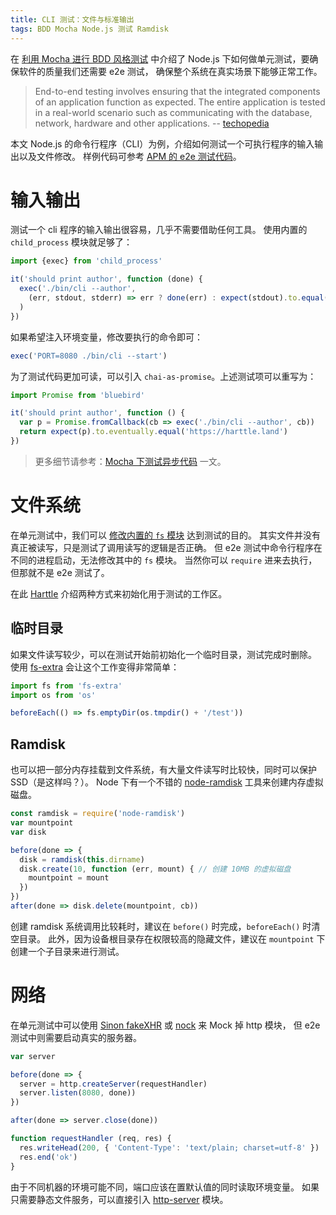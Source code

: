 ```yaml
---
title: CLI 测试：文件与标准输出
tags: BDD Mocha Node.js 测试 Ramdisk
---
```


在 [利用 Mocha 进行 BDD 风格测试](/2016/06/23/mocha-chai-bdd.html) 中介绍了
Node.js 下如何做单元测试，要确保软件的质量我们还需要 e2e 测试，
确保整个系统在真实场景下能够正常工作。

> End-to-end testing involves ensuring that the integrated components of an application function as expected. The entire application is tested in a real-world scenario such as communicating with the database, network, hardware and other applications. -- [techopedia][techopedia]

本文 Node.js 的命令行程序（CLI）为例，介绍如何测试一个可执行程序的输入输出以及文件修改。
样例代码可参考 [APM 的 e2e 测试代码][apm]。

<!--more-->

# 输入输出

测试一个 cli 程序的输入输出很容易，几乎不需要借助任何工具。
使用内置的 `child_process` 模块就足够了：

```javascript
import {exec} from 'child_process'

it('should print author', function (done) {
  exec('./bin/cli --author',
    (err, stdout, stderr) => err ? done(err) : expect(stdout).to.equal('https://harttle.land')
  )
})
```

如果希望注入环境变量，修改要执行的命令即可：

```javascript
exec('PORT=8080 ./bin/cli --start')
```

为了测试代码更加可读，可以引入 `chai-as-promise`。上述测试项可以重写为：

```javascript
import Promise from 'bluebird'

it('should print author', function () {
  var p = Promise.fromCallback(cb => exec('./bin/cli --author', cb))
  return expect(p).to.eventually.equal('https://harttle.land')
})
```

> 更多细节请参考：[Mocha 下测试异步代码](/2016/07/12/async-test-with-chai-as-promised.html) 一文。

# 文件系统

在单元测试中，我们可以 [修改内置的 `fs` 模块][mock-fs] 达到测试的目的。
其实文件并没有真正被读写，只是测试了调用读写的逻辑是否正确。
但 e2e 测试中命令行程序在不同的进程启动，无法修改其中的 `fs` 模块。
当然你可以 `require` 进来去执行，但那就不是 e2e 测试了。

在此 [Harttle](https://harttle.land) 介绍两种方式来初始化用于测试的工作区。

## 临时目录

如果文件读写较少，可以在测试开始前初始化一个临时目录，测试完成时删除。
使用 [fs-extra][fs-extra] 会让这个工作变得非常简单：

```javascript
import fs from 'fs-extra'
import os from 'os'

beforeEach(() => fs.emptyDir(os.tmpdir() + '/test'))
```

## Ramdisk

也可以把一部分内存挂载到文件系统，有大量文件读写时比较快，同时可以保护 SSD（是这样吗？）。
Node 下有一个不错的 [node-ramdisk][ramdisk] 工具来创建内存虚拟磁盘。

```javascript
const ramdisk = require('node-ramdisk')
var mountpoint
var disk

before(done => {
  disk = ramdisk(this.dirname)
  disk.create(10, function (err, mount) { // 创建 10MB 的虚拟磁盘
    mountpoint = mount
  })
})
after(done => disk.delete(mountpoint, cb))
```

创建 ramdisk 系统调用比较耗时，建议在 `before()` 时完成，`beforeEach()` 时清空目录。
此外，因为设备根目录存在权限较高的隐藏文件，建议在 `mountpoint` 下创建一个子目录来进行测试。

# 网络

在单元测试中可以使用 [Sinon fakeXHR][fakeXHR] 或 [nock][nock] 来 Mock 掉 http 模块，
但 e2e 测试中则需要启动真实的服务器。

```javascript
var server

before(done => {
  server = http.createServer(requestHandler)
  server.listen(8080, done))
})

after(done => server.close(done))

function requestHandler (req, res) {
  res.writeHead(200, { 'Content-Type': 'text/plain; charset=utf-8' })
  res.end('ok')
}
```

由于不同机器的环境可能不同，端口应该在置默认值的同时读取环境变量。
如果只需要静态文件服务，可以直接引入 [http-server][http-server] 模块。

[mock-fs]: /2016/08/01/javascript-mock-fs.html
[techopedia]: https://www.techopedia.com/definition/7035/end-to-end-test
[apm]: https://github.com/apmjs/apmjs/tree/master/test/e2e
[fs-extra]: https://github.com/jprichardson/node-fs-extra
[ramdisk]: https://www.npmjs.com/package/node-ramdisk
[fakeXHR]: http://sinonjs.org/releases/v4.0.2/fake-xhr-and-server/
[nock]: https://github.com/node-nock/nock
[http-server]: https://github.com/indexzero/http-server
